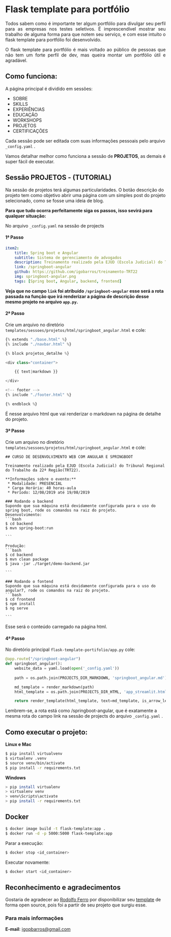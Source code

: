 # Flask template para portfólio

<p align="justify">Todos sabem como é importante ter algum portfólio para divulgar seu perfil para as empresas nos testes seletivos. É imprescendível mostrar seu trabalho de alguma forma para que notem seu serviço, e com esse intuíto o flask template para portfólio foi desenvolvido.</p>

<p align="justify">O flask template para portfólio é mais voltado ao público de pessoas que não tem um forte perfil de dev, mas queira montar um portfólio útil e agradável.</p>

## Como funciona:

A página principal é dividido em sessões:
- SOBRE
- SKILLS
- EXPERIÊNCIAS
- EDUCAÇÃO
- WORKSHOPS
- PROJETOS
- CERTIFICAÇÕES

Cada sessão pode ser editada com suas informações pessoais pelo arquivo ```_config.yaml``` .

Vamos detalhar melhor como funciona a sessão de **PROJETOS**, as demais é super fácil de executar.


## Sessão PROJETOS - (TUTORIAL)

Na sessão de projetos terá algumas particularidades. O botão descrição do projeto tem como objetivo abrir uma página com um simples post do projeto selecionado, como se fosse uma ideia de blog.

**Para que tudo ocorra perfeitamente siga os passos, isso sevirá para qualquer situação:**

No arquivo ```_config.yaml``` na sessão de projects

#### 1ª Passo

```yaml
item2:
    title: Spring boot e Angular
    subtitle: Sistema de gerenciamento de advogados
    description: Treinamento realizado pela EJUD (Escola Judicial) do Tribunal Regional do Trabalho da 22ª Região(TRT22)
    link: /springboot-angular
    github: https://github.com/igobarros/treinamento-TRT22
    img: springboot-angular.png
    tags: [Spring boot, Angular, backend, frontend]

```

**Veja que no campo ```link``` foi atribuído ```/springboot-angular``` esse será a rota passada na função que irá renderizar a página de descrição desse mesmo projeto no arquivo ```app.py```.**

#### 2ª Passo

Crie um arquivo no diretório ```templates/sessoes/projetos/html/springboot_angular.html``` e cole:

```py
{% extends "./base.html" %}
{% include "./navbar.html" %}

{% block projetos_detalhe %}

<div class="container">

	{{ text|markdown }}

</div>

<!-- footer -->
{% include "./footer.html" %}

{% endblock %}
```
É nesse arquivo html que vai renderizar o markdown na página de detalhe do projeto.


#### 3ª Passo

Crie um arquivo no diretório ```templates/sessoes/projetos/html/springboot_angular.html``` e cole:

``````
## CURSO DE DESENVOLVIMENTO WEB COM ANGULAR E SPRINGBOOT

Treinamento realizado pela EJUD (Escola Judicial) do Tribunal Regional do Trabalho da 22ª Região(TRT22).

**Informações sobre o evento:**
 * Modalidade: PRESENCIAL
 * Carga Horária: 40 horas-aula
 * Período: 12/08/2019 até 19/08/2019

### Rodando o backend
Supondo que sua máquina está devidamente configurada para o uso do spring boot, rode os comandos na raiz do projeto.
Desenvolvimento:
```bash
$ cd backend
$ mvn spring-boot:run

```

Produção:
```bash
$ cd backend
$ mvn clean package
$ java -jar ./target/demo-backend.jar

```

### Rodando o fontend
Supondo que sua máquina está devidamente configurada para o uso do angular7, rode os comandos na raiz do projeto.
```bash
$ cd frontend
$ npm install
$ ng serve

```

``````
Esse será o conteúdo carregado na página html.


#### 4ª Passo

No diretório principal ```flask-template-portifolio/app.py``` cole:

```py
@app.route("/springboot-angular")
def springboot_angular():
    website_data = yaml.load(open('_config.yaml'))
    
    path = os.path.join(PROJECTS_DIR_MARKDOWN, 'springboot_angular.md')

    md_template = render_markdown(path)
    html_template = os.path.join(PROJECTS_DIR_HTML, 'app_streamlit.html')

    return render_template(html_template, text=md_template, is_arrow_left=True, data=website_data)
```

Lembrem-se, a rota está como /springboot-angular, que é exatamente a mesma rota do campo link na sessão de projects do arquivo ```_config.yaml``` . 

## Como executar o projeto:

**Linux e Mac**
```bash
$ pip install virtualvenv
$ virtualenv .venv
$ source venv/bin/activate
$ pip install -r requirements.txt
```

**Windows**
```bash
> pip install virtualenv
> virtualenv venv
> venv\Scripts\activate
> pip install -r requirements.txt
```

## Docker

```bash
$ docker image build -t flask-template:app .
$ docker run -d -p 5000:5000 flask-template:app
```

Parar a execução:
```bash
$ docker stop <id_container>
```

Executar novamente:
```bash
$ docker start <id_container>
```

## Reconhecimento e agradecimentos
Gostaria de agradecer ao [Rodolfo Ferro](https://github.com/RodolfoFerro) por disponibilizar seu [template](https://github.com/RodolfoFerro/flask-resume-template/) de forma open source, pois foi a partir de seu projeto que surgiu esse.

### Para mais informações
**E-mail**: igopbarros@gmail.com
